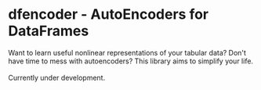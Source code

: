 # dfencoder - AutoEncoders for DataFrames

Want to learn useful nonlinear representations of your tabular data? Don't have time to mess with autoencoders? This library aims to simplify your life.<br><br>
Currently under development.
